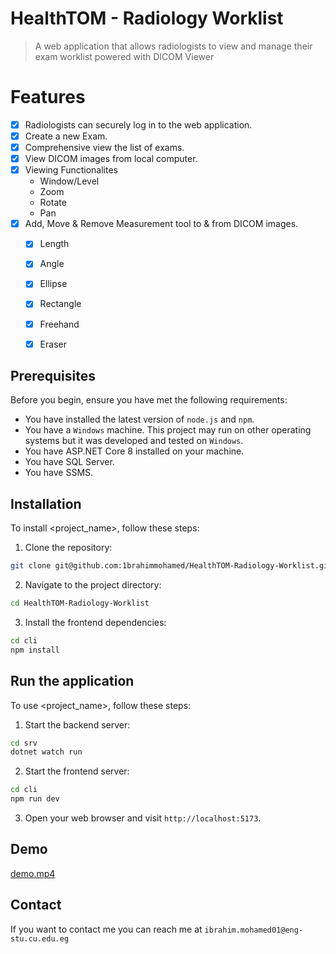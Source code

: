 # HealthTOM - Radiology Worklist 

> A web application that allows radiologists to view and manage their exam worklist powered 
> with DICOM Viewer


# Features
- [x] Radiologists can securely log in to the web application.
- [X] Create a new Exam.
- [X] Comprehensive view the list of exams.
- [X] View DICOM images from local computer.
- [X] Viewing Functionalites
  - Window/Level
  - Zoom
  - Rotate
  - Pan
- [X] Add, Move & Remove Measurement tool to & from DICOM images.
  - [X] Length
  - [X] Angle
  - [X] Ellipse
  - [X] Rectangle
  - [X] Freehand
  - [X] Eraser


## Prerequisites

Before you begin, ensure you have met the following requirements:

* You have installed the latest version of `node.js` and `npm`.
* You have a `Windows` machine. This project may run on other operating systems but it was developed and tested on `Windows`.
* You have ASP.NET Core 8 installed on your machine.
* You have SQL Server.
* You have SSMS.

## Installation

To install <project_name>, follow these steps:

1. Clone the repository:
```bash
git clone git@github.com:1brahimmohamed/HealthTOM-Radiology-Worklist.git
```

2. Navigate to the project directory:
```bash
cd HealthTOM-Radiology-Worklist
```

3. Install the frontend dependencies:
```bash
cd cli
npm install
```

## Run the application

To use <project_name>, follow these steps:

1. Start the backend server:
```bash
cd srv
dotnet watch run
```
2. Start the frontend server:
```bash
cd cli
npm run dev
```

3. Open your web browser and visit `http://localhost:5173`.


## Demo
[demo.mp4](demo%2Fdemo.mp4)


## Contact

If you want to contact me you can reach me at `ibrahim.mohamed01@eng-stu.cu.edu.eg`
